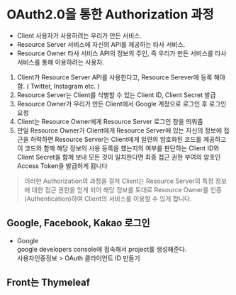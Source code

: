 # OAuth2.0을 통한 Authorization 과정  
- Client	사용자가 사용하려는 우리가 만든 서비스.
- Resource Server	서비스에 자신의 API를 제공하는 타사 서비스.
- Resource Owner	타사 서비스 API의 정보의 주인, 즉 우리가 만든 서비스를 타사 서비스를 통해 이용하려는 사용자.  
1) Client가 Resource Server API를 사용한다고, Resource Serever에 등록 해야함. ( Twitter, Instagram etc. )  
2) Resource Server는 Client를 식별할 수 있는 Client ID, Client Secret 발급  
3) Resource Owner가 우리가 만든 Client에서 Google 계정으로 로그인 후 로그인 요청  
4) Client는 Resource Owner에게 Resource Server 로그인 창을 띄워줌  
5) 만일 Resource Owner가 Client에게 Resource Server에 있는 자신의 정보에 접근을 허락하면 Resource Server는 Client에게 일련의 암호화된 코드를 제공하고 이 코드와 함께 해당 정보의 사용 등록을 했는지의 여부를 판단하는 Client ID와 Client Secret을 함께 보내 모든 것이 일치한다면 최종 접근 권한 부여의 암호인 Access Token을 발급하게 됩니다  

> 이러한 Authorization의 과정을 걸쳐 Client는 Resource Server의 특정 정보에 대한 접근 권한을 얻게 되어 해당 정보를 토대로 Resource Owner를 인증(Authentication)하여 Client의 서비스를 이용할 수 있게 합니다.

## Google, Facebook, Kakao 로그인  
- Google  
google developers console에 접속해서 project를 생성해준다.  
사용자인증정보 > OAuth 클라이언트 ID 만들기  
## Front는 Thymeleaf

